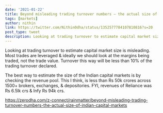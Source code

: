 ```yaml
---
date: '2021-01-22'
title: Beyond misleading trading turnover numbers — the actual size of Indian capital markets?
tags: [markets] 
author: nithin
link: https://twitter.com/Nithin0dha/status/1352577784107810816?s=20
post_type: tweet
description: Looking at trading turnover to estimate capital market size is misleading. Most trades are leveraged & ideally we should look at the margins being traded, not the trade value...
---
```

Looking at trading turnover to estimate capital market size is misleading. Most trades are leveraged & ideally we should look at the margins being traded, not the trade value. Turnover this way will be less than 10% of the trading turnover declared. 

The best way to estimate the size of the Indian capital markets is by checking the revenue pool. This I think, is less than Rs 50k crores across 1500+ brokers, exchanges, & depositories. FYI, revenues of Reliance was Rs 6.5lk crs & Infy  Rs 94k crs.

https://zerodha.com/z-connect/rainmatter/beyond-misleading-trading-turnover-numbers-the-actual-size-of-indian-capital-markets

